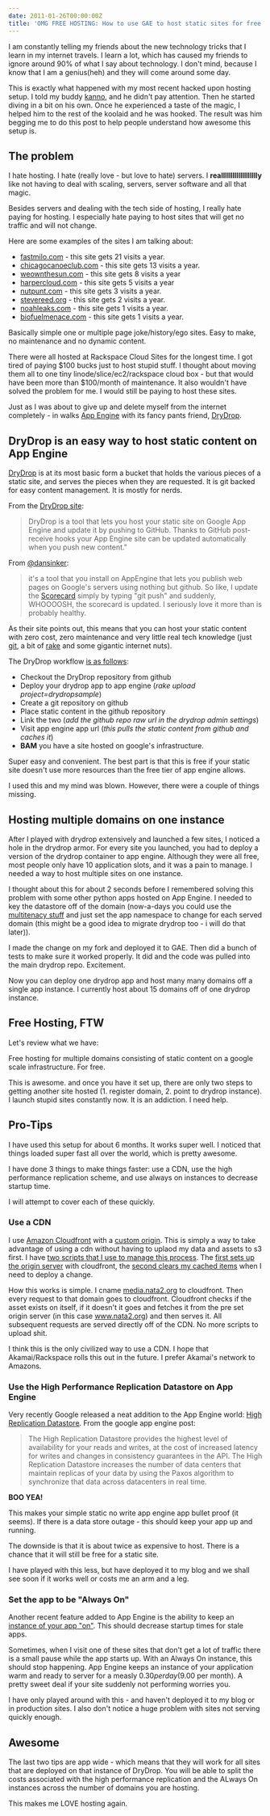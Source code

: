 ```yaml
---
date: 2011-01-26T00:00:00Z
title: 'OMG FREE HOSTING: How to use GAE to host static sites for free'
---
```


I am constantly telling my friends about the new technology tricks that I learn in my internet travels. I learn a lot, which has caused my friends to ignore around 90% of what I say about technology. I don't mind, because I know that I am a genius(heh) and they will come around some day.

This is exactly what happened with my most recent hacked upon hosting setup. I told my buddy [kanno](http://twitter.com/ryankanno), and he didn't pay attention. Then he started diving in a bit on his own. Once he experienced a taste of the magic, I helped him to the rest of the koolaid and he was hooked. The result was him begging me to do this post to help people understand how awesome this setup is. 

## The problem

I hate hosting. I hate (really love - but love to hate) servers. I **reallllllllllllllllllly** like not having to deal with scaling, servers, server software and all that magic. 

Besides servers and dealing with the tech side of hosting, I really hate paying for hosting. I especially hate paying to host sites that will get no traffic and will not change. 

Here are some examples of the sites I am talking about: 

* [fastmilo.com](http://www.fastmilo.com) - this site gets 21 visits a year. 
* [chicagocanoeclub.com](http://www.chicagocanoeclub.com) - this site gets 13 visits a year. 
* [weownthesun.com](http://www.weownthesun.com/) - this site gets 8 visits a year
* [harpercloud.com](http://www.harpercloud.com/) - this site gets 5 visits a year
* [nutpunt.com](http://www.nutpunt.com/) - this site gets 3 visits a year. 
* [stevereed.org](http://www.stevereed.org/) - this site gets 2 visits a year. 
* [noahleaks.com](http://www.noahleaks.com/) - this site gets 1 visits a year. 
* [biofuelmenace.com](http://www.biofuelmenace.com/) - this site gets 1 visits a year. 

Basically simple one or multiple page joke/history/ego sites. Easy to make, no maintenance and no dynamic content. 

There were all hosted at Rackspace Cloud Sites for the longest time. I got tired of paying $100 bucks just to host stupid stuff. I thought about moving them all to one tiny linode/slice/ec2/rackspace cloud box - but that would have been more than $100/month of maintenance. It also wouldn't have solved the problem for me. I would still be paying to host these sites. 

Just as I was about to give up and delete myself from the internet completely - in walks [App Engine](http://code.google.com/appengine/) with its fancy pants friend, [DryDrop](http://drydrop.binaryage.com). 

## DryDrop is an easy way to host static content on App Engine

[DryDrop](http://drydrop.binaryage.com) is at its most basic form a bucket that holds the various pieces of a static site, and serves the pieces when they are requested. It is git backed for easy content management. It is mostly for nerds. 

From the [DryDrop site](http://drydrop.binaryage.com):

>DryDrop is a tool that lets you host your static site on Google App Engine and update it by pushing to GitHub. Thanks to GitHub post-receive hooks your App Engine site can be updated automatically when you push new content."

From [@dansinker](http://twitter.com/dansinker):

>it's a tool that you install on AppEngine that lets you publish web pages on Google's servers using nothing but github.
>So like, I update the [Scorecard](http://www.chicagomayoralscorecard.com/) simply by typing "git push" and suddenly, WHOOOOSH, the scorecard is updated.
>I seriously love it more than is probably healthy.

As their site points out, this means that you can host your static content with zero cost, zero maintenance and very little real tech knowledge (just [git](http://en.wikipedia.org/wiki/Git_(software)), a bit of [rake](http://en.wikipedia.org/wiki/Rake_(software)) and some gigantic internet nuts).

The DryDrop workflow [is as follows](http://drydrop.binaryage.com/#installation): 

* Checkout the DryDrop repository from github
* Deploy your drydrop app to app engine (*rake upload project=drydropsample*)
* Create a git repository on github 
* Place static content in the github repository
* Link the two (*add the github repo raw url in the drydrop admin settings*)
* Visit app engine app url (*this pulls the static content from github and caches it*)
* **BAM** you have a site hosted on google's infrastructure.

Super easy and convenient. The best part is that this is free if your static site doesn't use more resources than the free tier of app engine allows.

I used this and my mind was blown. However, there were a couple of things missing. 

## Hosting multiple domains on one instance 

After I played with drydrop extensively and launched a few sites, I noticed a hole in the drydrop armor. For every site you launched, you had to deploy a version of the drydrop container to app engine. Although they were all free, most people only have 10 application slots, and it was a pain to manage. I needed a way to host multiple sites on one instance. 

I thought about this for about 2 seconds before I remembered solving this problem with some other python apps hosted on App Engine. I needed to key the datastore off of the domain (now-a-days you could use the [multitenacy stuff](http://code.google.com/appengine/docs/python/multitenancy/) and just set the app namespace to change for each served domain (this might be a good idea to migrate drydrop too - i will do that later)). 

I made the change on my fork and deployed it to GAE. Then did a bunch of tests to make sure it worked properly. It did and the code was pulled into the main drydrop repo. Excitement. 

Now you can deploy one drydrop app and host many many domains off a single app instance. I currently host about 15 domains off of one drydrop instance. 

## Free Hosting, FTW

Let's review what we have:

Free hosting for multiple domains consisting of static content on a google scale infrastructure. For free. 

This is awesome. and once you have it set up, there are only two steps to getting another site hosted (1. register domain, 2. point to drydrop instance). I launch stupid sites constantly now. It is an addiction. I need help. 

## Pro-Tips

I have used this setup for about 6 months. It works super well. I noticed that things loaded super fast all over the world, which is pretty awesome. 

I have done 3 things to make things faster: use a CDN, use the high performance replication scheme, and use always on instances to decrease startup time. 

I will attempt to cover each of these quickly. 

### Use a CDN

I use [Amazon Cloudfront](https://aws.amazon.com/cloudfront/) with a [custom origin](http://aws.typepad.com/aws/2010/11/amazon-cloudfront-support-for-custom-origins.html). This is simply a way to take advantage of using a cdn without having to uplaod my data and assets to s3 first. I have [two scripts that I use to manage this process](https://gist.github.com/780318). The [first sets up the origin server](https://gist.github.com/780318#file_create_custom_origin.py) with cloudfront, the [second clears my cached items](https://gist.github.com/780318#file_invalidate_cf_cdn.py) when I need to deploy a change.

How this works is simple. I cname [media.nata2.org](http://media.nata2.org/images/AStrangeYouCanBelieveIn.png) to cloudfront. Then every request to that domain goes to cloudfront. Cloudfront checks if the asset exists on itself, if it doesn't it goes and fetches it from the pre set origin server (in this case www.nata2.org) and then serves it. All subsequent requests are served directly off of the CDN. No more scripts to upload shit. 

I think this is the only civilized way to use a CDN. I hope that Akamai/Rackspace rolls this out in the future. I prefer Akamai's network to Amazons.

### Use the High Performance Replication Datastore on App Engine

Very recently Google released a neat addition to the App Engine world: [High Replication Datastore](http://code.google.com/appengine/docs/python/datastore/hr/overview.html). From the google app engine post:

>The High Replication Datastore provides the highest level of availability for your reads and writes, at the cost of increased latency for writes and changes in consistency guarantees in the API.
>The High Replication Datastore increases the number of data centers that maintain replicas of your data by using the Paxos algorithm to synchronize that data across datacenters in real time. 

**BOO YEA!**

This makes your simple static no write app engine app bullet proof (it seems). If there is a data store outage - this should keep your app up and running. 

The downside is that it is about twice as expensive to host. There is a chance that it will still be free for a static site. 

I have played with this less, but have deployed it to my blog and we shall see soon if it works well or costs me an arm and a leg. 

### Set the app to be "Always On" 

Another recent feature added to App Engine is the ability to keep an [instance of your app "on"](http://code.google.com/appengine/docs/adminconsole/instances.html#Always_On). This should decrease startup times for stale apps. 

Sometimes, when I visit one of these sites that don't get a lot of traffic there is a small pause while the app starts up. With an Always On instance, this should stop happening. App Engine keeps an instance of your application warm and ready to server for a measly $0.30 per day ($9.00 per month). A pretty sweet deal if your site suddenly not performing worries you. 

I have only played around with this - and haven't deployed it to my blog or in production sites. I also don't notice a huge problem with sites not serving quickly enough. 


## Awesome


The last two tips are app wide - which means that they will work for all sites that are deployed on that instance of DryDrop. You will be able to split the costs associated with the high performance replication and the ALways On instances across the number of domains you are hosting. 

This makes me LOVE hosting again. 


